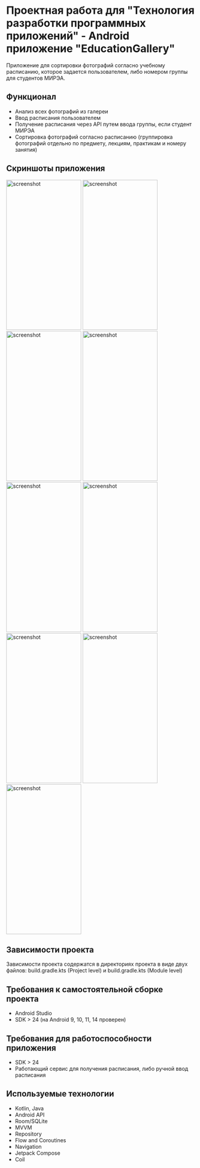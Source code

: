 # Проектная работа для "Технология разработки программных приложений" - Android приложение "EducationGallery"
Приложение для сортировки фотографий согласно учебному расписанию, которое задается пользователем, либо номером группы для студентов МИРЭА.

## Функционал
* Анализ всех фотографий из галереи
* Ввод расписания пользователем
* Получение расписания через API путем ввода группы, если студент МИРЭА
* Сортировка фотографий согласно расписанию (группировка фотографий отдельно по предмету, лекциям, практикам и номеру занятия)

## Скриншоты приложения
<img src="https://github.com/igorv8836/EducationGallery/assets/113043399/abf1910e-fe30-4645-b004-cc00ee7a5471" width="200" height="400" alt="screenshot">
<img src="https://github.com/igorv8836/EducationGallery/assets/113043399/a41334f2-82cb-4fba-be38-83638bcd54a6" width="200" height="400" alt="screenshot">
<img src="https://github.com/igorv8836/EducationGallery/assets/113043399/b3796cad-b1e3-46b4-bc11-131d39468d4d" width="200" height="400" alt="screenshot">
<img src="https://github.com/igorv8836/EducationGallery/assets/113043399/b25f75db-c9e2-49a1-b544-af64e420030f" width="200" height="400" alt="screenshot">
<img src="https://github.com/igorv8836/EducationGallery/assets/113043399/a70eac24-805b-4644-8679-bdd539b23980" width="200" height="400" alt="screenshot">
<img src="https://github.com/igorv8836/EducationGallery/assets/113043399/fcd791f1-b076-4f06-b8a6-fd03dd41a4be" width="200" height="400" alt="screenshot">
<img src="https://github.com/igorv8836/EducationGallery/assets/113043399/15824fa2-eae8-49e0-822d-aa69879841a4" width="200" height="400" alt="screenshot">
<img src="https://github.com/igorv8836/EducationGallery/assets/113043399/612e7975-b6a8-4910-b95f-745f871f37a7" width="200" height="400" alt="screenshot">
<img src="https://github.com/igorv8836/EducationGallery/assets/113043399/6d0e3669-1a05-4a4f-a799-b824ec95de72" width="200" height="400" alt="screenshot">


## Зависимости проекта
Зависимости проекта содержатся в директориях проекта в виде двух файлов: build.gradle.kts (Project level) и build.gradle.kts (Module level)

## Требования к самостоятельной сборке проекта
* Android Studio
* SDK > 24 (на Android 9, 10, 11, 14 проверен)

## Требования для работоспособности приложения
* SDK > 24
* Работающий сервис для получения расписания, либо ручной ввод расписания

## Используемые технологии
* Kotlin, Java
* Android API
* Room/SQLite
* MVVM
* Repository
* Flow and Coroutines
* Navigation
* Jetpack Compose
* Coil
